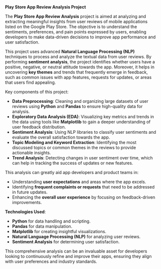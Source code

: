 **Play Store App Review Analysis Project**

The **Play Store App Review Analysis** project is aimed at analyzing and extracting meaningful insights from user reviews of mobile applications listed on the Google Play Store. The objective is to understand the sentiments, preferences, and pain points expressed by users, enabling developers to make data-driven decisions to improve app performance and user satisfaction.

This project uses advanced **Natural Language Processing (NLP)** techniques to process and analyze the textual data from user reviews. By performing **sentiment analysis**, the project identifies whether users have a positive, negative, or neutral attitude towards the app. Moreover, it helps in uncovering **key themes** and trends that frequently emerge in feedback, such as common issues with app features, requests for updates, or areas that users find appealing.

Key components of this project:
- **Data Preprocessing**: Cleaning and organizing large datasets of user reviews using **Python** and **Pandas** to ensure high-quality data for analysis.
- **Exploratory Data Analysis (EDA)**: Visualizing key metrics and trends in the data using tools like **Matplotlib** to gain a deeper understanding of user feedback distribution.
- **Sentiment Analysis**: Using NLP libraries to classify user sentiments and evaluate the overall satisfaction towards the app.
- **Topic Modeling and Keyword Extraction**: Identifying the most discussed topics or common themes in the reviews to provide actionable insights.
- **Trend Analysis**: Detecting changes in user sentiment over time, which can help in tracking the success of updates or new features.

This analysis can greatly aid app developers and product teams in:
- Understanding **user expectations** and areas where the app excels.
- Identifying **frequent complaints or requests** that need to be addressed in future updates.
- Enhancing the **overall user experience** by focusing on feedback-driven improvements.

**Technologies Used**:
- **Python** for data handling and scripting.
- **Pandas** for data manipulation.
- **Matplotlib** for creating insightful visualizations.
- **Natural Language Processing (NLP)** for analyzing user reviews.
- **Sentiment Analysis** for determining user satisfaction.

This comprehensive analysis can be an invaluable asset for developers looking to continuously refine and improve their apps, ensuring they align with user preferences and industry standards.
